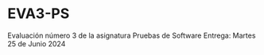 # EVA3-PS

Evaluación número 3 de la asignatura Pruebas de Software
Entrega: Martes 25 de Junio 2024
